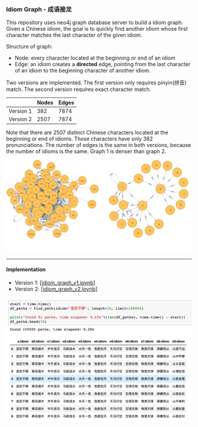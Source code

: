 ### Idiom Graph - 成语接龙

This repository uses neo4j graph database server to build a idiom graph. Given a Chinese idiom, the goal is to quickly find another idiom whose first character matches the last character of the given idiom.

Structure of graph:
* Node: every character located at the beginning or end of an idiom
* Edge: an idiom creates a **directed** edge, pointing from the last character of an idiom to the beginning character of another idiom.

Two versions are implemented. The first version only requires pinyin(拼音) match. The second version requires exact character match.

|                | Nodes     | Edges
| :------------- | :-------- | :---
| Version 1      | 382       | 7874
| Version 2      | 2507      | 7874

Note that there are 2507 distinct Chinese characters located at the beginning or end of idioms. Those characters have only 382 pronunciations. The number of edges is the same in both versions, because the number of idioms is the same. Graph 1 is denser than graph 2.

![alt-text](assets/combined.jpg)

___
#### Implementation
* Version 1: [[idiom_graph_v1.ipynb](idiom_graph_v1.ipynb)]
* Version 2: [[idiom_graph_v2.ipynb](idiom_graph_v2.ipynb)]

![alt-text](assets/demo.png)
